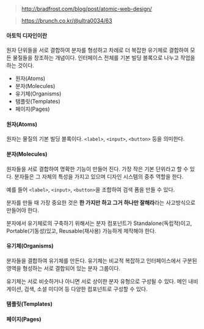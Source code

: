 > http://bradfrost.com/blog/post/atomic-web-design/

> https://brunch.co.kr/@ultra0034/63

#### 아토믹 디자인이란
원자 단위들을 서로 결합하여 분자를 형성하고 차례로 더 복잡한 유기체로 결합하여 모든 물질들을 창조하는 개념이다. 인터페이스 전체를 기본 빌딩 블록으로 나누고 작업을 하는 것이다.

- 원자(Atoms)
- 분자(Molecules)
- 유기체(Organisms)
- 탬플릿(Templates)
- 페이지(Pages)

#### 원자(Atoms)
원자는 물질의 기본 빌딩 블록이다. `<label>`, `<input>`, `<button>` 등을 의미한다.

#### 분자(Molecules)
원자들을 서로 결합하여 명확한 기능이 만들어 진다. 가장 작은 기본 단위라고 할 수 있다. 분자들은 그 자체의 특성을 가지고 있으며 디자인 시스템의 중추 역할을 한다.

예를 들어 `<label>`, `<input>`, `<button>`을 조합하여 검색 폼을 만들 수 있다.

분자를 만들 때 가장 중요한 것은 **한 가지만 하고 그거 하나만 잘해라**라는 사고방식으로 만들어야 한다.

분자에서 유기체로의 구축하기 위해서는 분자 컴포넌트가 Standalone(독립적)이고, Portable(기동성)있고, Reusable(재사용) 가능하게 제작해야 한다.

#### 유기체(Organisms)
분자들을 결합하여 유기체를 만든다. 유기체는 비교적 복잡하고 인터페이스에서 구분된 영역을 형성하는 서로 결합되어 있는 분자 그룹이다.

유기체는 서로 비슷하거나 아니면 서로 상이한 분자 유형으로 구성될 수 있다. 메인 내비게이션, 검색, 소셜 미디어 등 다양한 컴포넌트로 구성할 수 있다.

#### 탬플릿(Templates)


#### 페이지(Pages)